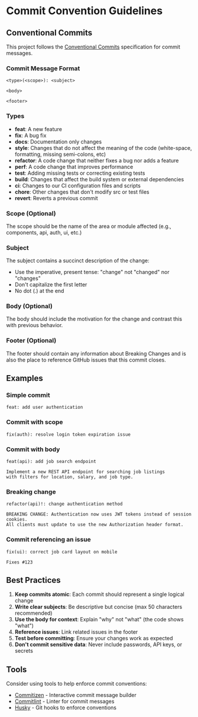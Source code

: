 # Commit Convention Guidelines

## Conventional Commits

This project follows the [Conventional Commits](https://www.conventionalcommits.org/) specification for commit messages.

### Commit Message Format

```
<type>(<scope>): <subject>

<body>

<footer>
```

### Types

- **feat**: A new feature
- **fix**: A bug fix
- **docs**: Documentation only changes
- **style**: Changes that do not affect the meaning of the code (white-space, formatting, missing semi-colons, etc)
- **refactor**: A code change that neither fixes a bug nor adds a feature
- **perf**: A code change that improves performance
- **test**: Adding missing tests or correcting existing tests
- **build**: Changes that affect the build system or external dependencies
- **ci**: Changes to our CI configuration files and scripts
- **chore**: Other changes that don't modify src or test files
- **revert**: Reverts a previous commit

### Scope (Optional)

The scope should be the name of the area or module affected (e.g., components, api, auth, ui, etc.)

### Subject

The subject contains a succinct description of the change:

- Use the imperative, present tense: "change" not "changed" nor "changes"
- Don't capitalize the first letter
- No dot (.) at the end

### Body (Optional)

The body should include the motivation for the change and contrast this with previous behavior.

### Footer (Optional)

The footer should contain any information about Breaking Changes and is also the place to reference GitHub issues that this commit closes.

## Examples

### Simple commit
```
feat: add user authentication
```

### Commit with scope
```
fix(auth): resolve login token expiration issue
```

### Commit with body
```
feat(api): add job search endpoint

Implement a new REST API endpoint for searching job listings
with filters for location, salary, and job type.
```

### Breaking change
```
refactor(api)!: change authentication method

BREAKING CHANGE: Authentication now uses JWT tokens instead of session cookies.
All clients must update to use the new Authorization header format.
```

### Commit referencing an issue
```
fix(ui): correct job card layout on mobile

Fixes #123
```

## Best Practices

1. **Keep commits atomic**: Each commit should represent a single logical change
2. **Write clear subjects**: Be descriptive but concise (max 50 characters recommended)
3. **Use the body for context**: Explain "why" not "what" (the code shows "what")
4. **Reference issues**: Link related issues in the footer
5. **Test before committing**: Ensure your changes work as expected
6. **Don't commit sensitive data**: Never include passwords, API keys, or secrets

## Tools

Consider using tools to help enforce commit conventions:
- [Commitizen](https://github.com/commitizen/cz-cli) - Interactive commit message builder
- [Commitlint](https://github.com/conventional-changelog/commitlint) - Linter for commit messages
- [Husky](https://github.com/typicode/husky) - Git hooks to enforce conventions
